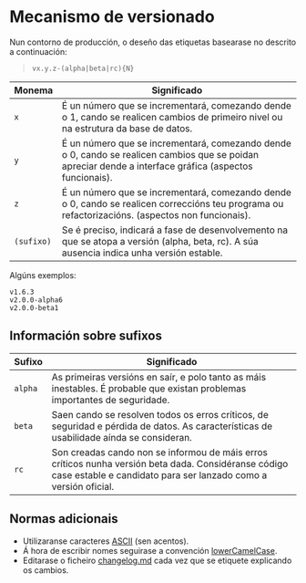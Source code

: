 # Mecanismo de versionado

Nun contorno de producción, o deseño das etiquetas basearase no descrito a continuación:

> `vx.y.z-(alpha|beta|rc){N}`

| Monema | Significado |
| ------ | ------ |
| `x` | É un número que se incrementará, comezando dende o 1, cando se realicen cambios de primeiro nivel ou na estrutura da base de datos. |
| `y` | É un número que se incrementará, comezando dende o 0, cando se realicen cambios que se poidan apreciar dende a interface gráfica (aspectos funcionais). | 
| `z` | É un número que se incrementará, comezando dende o 0, cando se realicen correccións teu programa ou refactorizacións. (aspectos non funcionais). |
| `(sufixo)` | Se é preciso, indicará a fase de desenvolvemento na que se atopa a versión (alpha, beta, rc). A súa ausencia indica unha versión estable. | 

Algúns exemplos:

    v1.6.3
    v2.0.0-alpha6
    v2.0.0-beta1

## Información sobre sufixos

| Sufixo | Significado |
| ------ | ------ |
| `alpha` | As primeiras versións en saír, e polo tanto as máis inestables. É probable que existan problemas importantes de seguridade. |
| `beta` | Saen cando se resolven todos os erros críticos, de seguridad e pérdida de datos. As características de usabilidade aínda se consideran. | 
| `rc` | Son creadas cando non se informou de máis erros críticos nunha versión beta dada. Considéranse código case estable e candidato para ser lanzado como a versión oficial. | 

## Normas adicionais

+ Utilizaranse caracteres [ASCII](https://es.wikipedia.org/wiki/ASCII) (sen acentos).
+ Á hora de escribir nomes seguirase a convención [lowerCamelCase](https://es.wikipedia.org/wiki/CamelCase).
+ Editarase o ficheiro [changelog.md](../changelog.md) cada vez que se etiquete explicando os cambios.